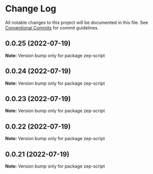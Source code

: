 # Change Log

All notable changes to this project will be documented in this file.
See [Conventional Commits](https://conventionalcommits.org) for commit guidelines.

## 0.0.25 (2022-07-19)

**Note:** Version bump only for package zep-script





## 0.0.24 (2022-07-19)

**Note:** Version bump only for package zep-script





## 0.0.23 (2022-07-19)

**Note:** Version bump only for package zep-script





## 0.0.22 (2022-07-19)

**Note:** Version bump only for package zep-script





## 0.0.21 (2022-07-19)

**Note:** Version bump only for package zep-script
